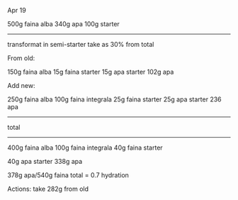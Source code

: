 
Apr 19

500g faina alba
340g apa
100g starter

----

transformat in semi-starter
take as 30% from total

From old:

150g faina alba
15g faina starter 
15g apa starter
102g apa

Add new:

250g faina alba
100g faina integrala
25g faina starter
25g apa starter
236 apa

----

total

----

400g faina alba
100g faina integrala
40g faina starter

40g apa starter
338g apa

378g apa/540g faina total = 0.7 hydration


Actions:
take 282g from old

